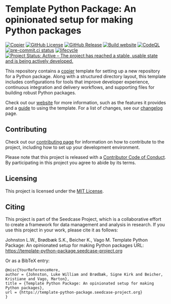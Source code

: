 

# Template Python Package: An opinionated setup for making Python packages

<!-- [![DOI]()]() -->

[![Copier](https://img.shields.io/endpoint?url=https://raw.githubusercontent.com/copier-org/copier/master/img/badge/badge-grayscale-inverted-border-teal.json?raw=true)](https://github.com/copier-org/copier)
[![GitHub
License](https://img.shields.io/github/license/seedcase-project/template-python-package.svg)](https://github.com/seedcase-project/template-python-package/blob/main/LICENSE.md)
[![GitHub
Release](https://img.shields.io/github/v/release/seedcase-project/template-python-package.svg)](https://github.com/seedcase-project/template-python-package/releases/latest)
[![Build
website](https://github.com/seedcase-project/template-python-package/actions/workflows/build-website.yml/badge.svg)](https://github.com/seedcase-project/template-python-package/actions/workflows/build-website.yml)
[![CodeQL](https://github.com/seedcase-project/template-python-package/actions/workflows/github-code-scanning/codeql/badge.svg?branch=main)](https://github.com/seedcase-project/template-python-package/actions/workflows/github-code-scanning/codeql)
[![pre-commit.ci
status](https://results.pre-commit.ci/badge/github/seedcase-project/template-python-package/main.svg)](https://results.pre-commit.ci/latest/github/seedcase-project/template-python-package/main)
[![lifecycle](https://lifecycle.r-lib.org/articles/figures/lifecycle-experimental.svg)](https://lifecycle.r-lib.org/articles/stages.html#experimental)
[![Project Status: Active – The project has reached a stable, usable
state and is being actively
developed.](https://www.repostatus.org/badges/latest/active.svg)](https://www.repostatus.org/#active)

This repository contains a [copier](https://copier.readthedocs.io/)
template for setting up a new repository for a Python package. Along
with a structured directory layout, this template includes
configurations for tools that improve developer experience, continuous
integration and delivery workflows, and supporting files for building
robust Python packages.

Check out our
[website](https://template-python-package.seedcase-project.org/) for
more information, such as the features it provides and a
[guide](https://template-python-package.seedcase-project.org/docs/guide/)
to using the template. For a list of changes, see our
[changelog](https://template-python-package.seedcase-project.org/docs/releases/)
page.

## Contributing

Check out our [contributing
page](https://template-python-package.seedcase-project.org/contributing/)
for information on how to contribute to the project, including how to
set up your development environment.

Please note that this project is released with a [Contributor Code of
Conduct](CODE_OF_CONDUCT.md). By participating in this project you agree
to abide by its terms.

## Licensing

This project is licensed under the [MIT License](LICENSE.md).

## Citing

This project is part of the Seedcase Project, which is a collaborative
effort to create a framework for data management and analysis in
research. If you use this project in your work, please cite it as
follows:

Johnston L.W., Brødbæk S.K., Beicher K., Vago M. Template Python
Package: An opinionated setup for making Python packages URL:
https://template-python-package.seedcase-project.org

Or as a BibTeX entry:

    @misc{YourReferenceHere,
    author = {Johnston, Luke William and Brødbæk, Signe Kirk and Beicher, Kristiane and Vago, Marton},
    title = {Template Python Package: An opinionated setup for making Python packages},
    url = {https://template-python-package.seedcase-project.org}
    }
